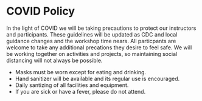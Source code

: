# COVID Policy

In the light of COVID we will be taking precautions to protect our instructors and participants.
These guidelines will be updated as CDC and local guidance changes and the workshop time nears.
All particpants are welcome to take any additional precations they desire to feel safe.
We will be working together on activities and projects, so maintaining social distancing will
not always be possible.

* Masks must be worn except for eating and drinking.
* Hand sanitizer will be available and its regular use is encouraged.
* Daily santizing of all facilities and equipment.
* If you are sick or have a fever, please do not attend.